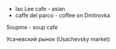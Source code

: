 * lao Lee cafe - asian
* caffe del parco - coffee on Dmitrovka

Soupme - soup cafe

Усачевский рынок (Usachevsky market)
